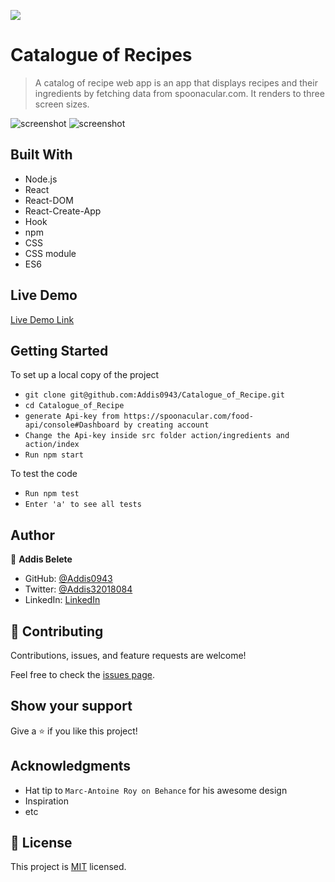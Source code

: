 ![](https://img.shields.io/badge/Microverse-blueviolet)

# Catalogue of Recipes

> A catalog of recipe web app is an app that displays recipes and their ingredients by fetching data from spoonacular.com. It renders to three screen sizes.

![screenshot](src/Assets/app3.png)
![screenshot](src/Assets/app2.png)

## Built With

- Node.js
- React
- React-DOM
- React-Create-App
- Hook
- npm
- CSS
- CSS module
- ES6

## Live Demo

[Live Demo Link](https://catalogue-of-recipes.herokuapp.com/)

## Getting Started

To set up a local copy of the project

- `git clone git@github.com:Addis0943/Catalogue_of_Recipe.git`
- `cd Catalogue_of_Recipe`
- `generate Api-key from https://spoonacular.com/food-api/console#Dashboard by creating account`
- `Change the Api-key inside src folder action/ingredients and action/index`
- `Run npm start`

To test the code

- `Run npm test`
- `Enter 'a' to see all tests `

## Author

👤 **Addis Belete**

- GitHub: [@Addis0943](https://github.com/Addis0943)
- Twitter: [@Addis32018084](https://twitter.com/Addis32018084)
- LinkedIn: [LinkedIn](https://www.linkedin.com/in/addis-belete-134b98191/)

## 🤝 Contributing

Contributions, issues, and feature requests are welcome!

Feel free to check the [issues page](../../issues/).

## Show your support

Give a ⭐️ if you like this project!

## Acknowledgments

- Hat tip to `Marc-Antoine Roy on Behance` for his awesome design
- Inspiration
- etc

## 📝 License

This project is [MIT](./MIT.md) licensed.
